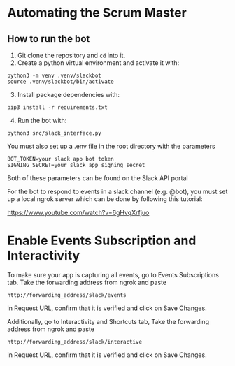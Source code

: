 # Automating the Scrum Master

## How to run the bot

1. Git clone the repository and `cd` into it.
2. Create a python virtual environment and activate it with:

```
python3 -m venv .venv/slackbot
source .venv/slackbot/bin/activate
```

3. Install package dependencies with:

```
pip3 install -r requirements.txt
```

4. Run the bot with:

```
python3 src/slack_interface.py
```

You must also set up a .env file in the root directory with the parameters

```
BOT_TOKEN=your slack app bot token
SIGNING_SECRET=your slack app signing secret
```

Both of these parameters can be found on the Slack API portal

For the bot to respond to events in a slack channel (e.g. @bot), you must set up a local ngrok server which can be done by following this tutorial:

https://www.youtube.com/watch?v=6gHvqXrfjuo

# Enable Events Subscription and Interactivity

To make sure your app is capturing all events, go to Events Subscriptions tab. Take the forwarding address from ngrok and paste

```
http://forwarding_address/slack/events
```

in Request URL, confirm that it is verified and click on Save Changes.

Additionally, go to Interactivity and Shortcuts tab, Take the forwarding address from ngrok and paste

```
http://forwarding_address/slack/interactive
```

in Request URL, confirm that it is verified and click on Save Changes.
